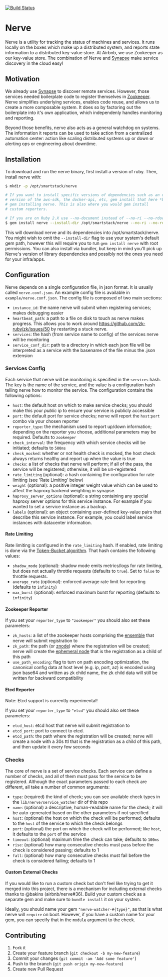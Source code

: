 [![Build Status](https://travis-ci.org/airbnb/nerve.png?branch=master)](https://travis-ci.org/airbnb/nerve)

# Nerve

Nerve is a utility for tracking the status of machines and services.
It runs locally on the boxes which make up a distributed system, and reports state information to a distributed key-value store.
At Airbnb, we use Zookeeper as our key-value store.
The combination of Nerve and [Synapse](https://github.com/airbnb/synapse) make service discovery in the cloud easy!

## Motivation ##

We already use [Synapse](https://github.com/airbnb/synapse) to discover remote services.
However, those services needed boilerplate code to register themselves in [Zookeeper](http://zookeeper.apache.org/).
Nerve simplifies underlying services, enables code reuse, and allows us to create a more composable system.
It does so by factoring out the boilerplate into it's own application, which independenly handles monitoring and reporting.

Beyond those benefits, nerve also acts as a general watchdog on systems.
The information it reports can be used to take action from a centralized automation center: action like scaling distributed systems up or down or alerting ops or engineering about downtime.

## Installation ##

To download and run the nerve binary, first install a version of ruby. Then,
install nerve with:

```bash
$ mkdir -p /opt/smartstack/nerve

# If you want to install specific versions of dependencies such as an older
# version of the aws-sdk, the docker-api, etc, gem install that here *before*
# gem installing nerve. This is also where you would gem install
# custom reporters.

# If you are on Ruby 2.X use --no-document instead of --no-ri --no-rdoc
$ gem install nerve --install-dir /opt/smartstack/nerve --no-ri --no-rdoc
```

This will download nerve and its dependencies into /opt/smartstack/nerve. You
might wish to omit the `--install-dir` flag to use your system's default gem
path, however this will require you to run `gem install nerve` with root
permissions. You can also install via bundler, but keep in mind you'll pick up
Nerve's version of library dependencies and possibly not the ones you need
for your infra/apps.

## Configuration ##

Nerve depends on a single configuration file, in json format.
It is usually called `nerve.conf.json`.
An example config file is available in `example/nerve.conf.json`.
The config file is composed of two main sections:

* `instance_id`: the name nerve will submit when registering services; makes debugging easier
* `heartbeat_path`: a path to a file on disk to touch as nerve makes progress. This allows you to work around https://github.com/zk-ruby/zk/issues/50 by restarting a stuck nerve.
* `services`: the hash (from service name to config) of the services nerve will be monitoring
* `service_conf_dir`: path to a directory in which each json file will be interpreted as a service with the basename of the file minus the .json extension

### Services Config ###

Each service that nerve will be monitoring is specified in the `services` hash.
The key is the name of the service, and the value is a configuration hash telling nerve how to monitor the service.
The configuration contains the following options:

* `host`: the default host on which to make service checks; you should make this your *public* ip to ensure your service is publicly accessible
* `port`: the default port for service checks; nerve will report the `host`:`port` combo via your chosen reporter
* `reporter_type`: the mechanism used to report up/down information; depending on the reporter you choose, additional parameters may be required. Defaults to `zookeeper`
* `check_interval`: the frequency with which service checks will be initiated; defaults to `500ms`
* `check_mocked`: whether or not health check is mocked, the host check always returns healthy and report up when the value is true
* `checks`: a list of checks that nerve will perform; if all of the pass, the service will be registered; otherwise, it will be un-registered
* `rate_limiting` (optional): a hash containing the configuration for rate limiting (see 'Rate Limiting' below)
* `weight` (optional): a positive integer weight value which can be used to affect the haproxy backend weighting in synapse.
* `haproxy_server_options` (optional): a string containing any special haproxy server options for this service instance. For example if you wanted to set a service instance as a backup.
* `labels` (optional): an object containing user-defined key-value pairs that describe this service instance. For example, you could label service instances with datacenter information.

#### Rate Limiting ####

Rate limiting is configured in the `rate_limiting` hash. If enabled, rate limiting is done via the [Token-Bucket algorithm](https://en.wikipedia.org/wiki/Token_bucket).
That hash contains the following values:

* `shadow_mode` (optional): shadow mode emits metrics/logs for rate limiting, but does not actually throttle requests (defaults to `true`). Set to `false` to throttle requests.
* `average_rate` (optional): enforced average rate limit for reporting (defaults to `infinity`)
* `max_burst` (optional): enforced maximum burst for reporting (defaults to `infinity`)

#### Zookeeper Reporter ####

If you set your `reporter_type` to `"zookeeper"` you should also set these parameters:

* `zk_hosts`: a list of the zookeeper hosts comprising the [ensemble](https://zookeeper.apache.org/doc/r3.1.2/zookeeperAdmin.html#sc_zkMulitServerSetup) that nerve will submit registration to
* `zk_path`: the path (or [znode](https://zookeeper.apache.org/doc/r3.1.2/zookeeperProgrammers.html#sc_zkDataModel_znodes)) where the registration will be created; nerve will create the [ephemeral node](https://zookeeper.apache.org/doc/r3.1.2/zookeeperProgrammers.html#Ephemeral+Nodes) that is the registration as a child of this path
* `use_path_encoding`: flag to turn on path encoding optimization, the canonical config data at host level (e.g. ip, port, az) is encoded using json base64 and written as zk child name, the zk child data will still be written for backward compatibility

#### Etcd Reporter ####

Note: Etcd support is currently experimental!

If you set your `reporter_type` to `"etcd"` you should also set these parameters:

* `etcd_host`: etcd host that nerve will submit registration to
* `etcd_port`: port to connect to etcd.
* `etcd_path`: the path where the registration will be created; nerve will create a node with a 30s ttl that is the registration as a child of this path, and then update it every few seconds

### Checks ###

The core of nerve is a set of service checks.
Each service can define a number of checks, and all of them must pass for the service to be registered.
Although the exact parameters passed to each check are different, all take a number of common arguments:

* `type`: (required) the kind of check; you can see available check types in the `lib/nerve/service_watcher` dir of this repo
* `name`: (optional) a descriptive, human-readable name for the check; it will be auto-generated based on the other parameters if not specified
* `host`: (optional) the host on which the check will be performed; defaults to the `host` of the service to which the check belongs
* `port`: (optional) the port on which the check will be performed; like `host`, it defaults to the `port` of the service
* `timeout`: (optional) maximum time the check can take; defaults to `100ms`
* `rise`: (optional) how many consecutive checks must pass before the check is considered passing; defaults to 1
* `fall`: (optional) how many consecutive checks must fail before the check is considered failing; defaults to 1

#### Custom External Checks ####

If you would like to run a custom check but don't feel like trying to get it merged into this project, there is a mechanism for including external checks thanks to @bakins (airbnb/nerve#36).
Build your custom check as a separate gem and make sure to `bundle install` it on your system.

Ideally, you should name your gem `"nerve-watcher-#{type}"`, as that is what nerve will `require` on boot.
However, if you have a custom name for your gem, you can specify that in the `module` argument to the check.

## Contributing

1. Fork it
2. Create your feature branch (`git checkout -b my-new-feature`)
3. Commit your changes (`git commit -am 'Add some feature'`)
4. Push to the branch (`git push origin my-new-feature`)
5. Create new Pull Request
